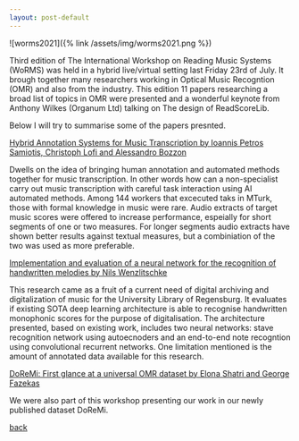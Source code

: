 ```yaml
---
layout: post-default
---
```

![worms2021]({% link /assets/img/worms2021.png %})

Third edition of The International Workshop on Reading Music Systems (WoRMS) was held in a hybrid live/virtual setting last Friday 23rd of July. It brough together many researchers working in Optical Music Recogntion (OMR) and also from the industry. This edition 11 papers researching a broad list of topics in OMR were presented and a wonderful keynote from Anthony Wilkes (Organum Ltd) talking on The design of ReadScoreLib. 

Below I will try to summarise some of the papers presnted. 

[Hybrid Annotation Systems for Music Transcription by Ioannis Petros Samiotis, Christoph Lofi and Alessandro Bozzon](https://drive.google.com/file/d/17BdTUfU6Fk8qyrpxo6L-BGTqIhLvStL5/view)

Dwells on the idea of bringing human annotation and automated methods together for music transcription. In other words how can a non-specialist carry out music transcription with careful task interaction using AI automated methods. Among 144 workers that excecuted taks in MTurk, those with formal knowledge in music were rare. Audio extracts of target music scores were offered to increase performance, espeially for short segments of one or two measures. For longer segments audio extracts have shown better results against textual measures, but a combiniation of the two was used as more preferable. 


[Implementation and evaluation of a neural network for the recognition of handwritten melodies by Nils Wenzlitschke](https://drive.google.com/file/d/17Dp9gIjQPZVwSFJzKK8QA6Xjcgv894wj/view)

This research came as a fruit of a current need of digital archiving and digitalization of music for the
University Library of Regensburg. It evaluates if existing SOTA deep learning architecture is able to recognise handwritten monophonic scores for the purpose of digitalisation. The architecture presented, based on existing work, includes two neural networks: stave recognition network using autoecnoders and an end-to-end note recogntion using convolutional recurrent networks. One limitation mentioned is the amount of annotated data available for this research. 


[DoReMi: First glance at a universal OMR dataset by Elona Shatri and George Fazekas	](https://scholar.google.com/scholar_url?url=https://arxiv.org/abs/2107.07786&hl=en&sa=T&oi=gsb&ct=res&cd=0&d=14810089764046134622&ei=zZr-YJCFNYqImgHdz7SYBQ&scisig=AAGBfm3Isc8XU8MWS1mRRgnn5ctiET7y8g)

We were also part of this workshop presenting our work in our newly published dataset DoReMi. 


[back](./)

